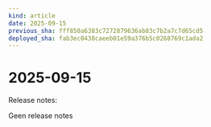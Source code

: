 ```yaml
---
kind: article
date: 2025-09-15
previous_sha: fff850a6383c7272879636ab83c7b2a7c7d65cd5
deployed_sha: fab3ec0438caeeb01e59a376b5c0268769c1ada2
---
```


# 2025-09-15

Release notes:

Geen release notes
